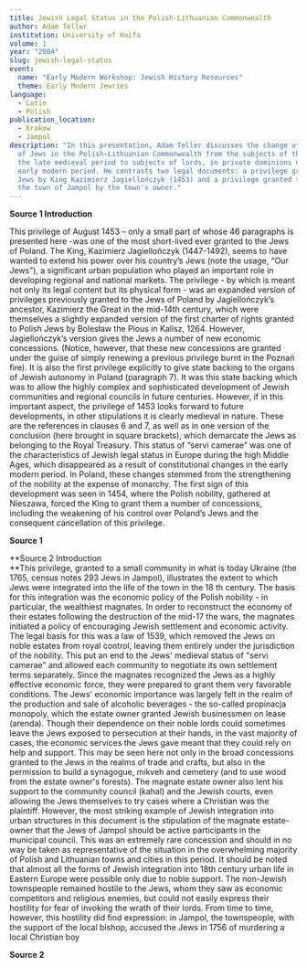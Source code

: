 ```yaml
---
title: Jewish Legal Status in the Polish-Lithuanian Commonwealth
author: Adam Teller
institution: University of Haifa
volume: 1
year: "2004"
slug: jewish-legal-status
event:
  name: "Early Modern Workshop: Jewish History Resources"
  theme: Early Modern Jewries
language:
  - Latin
  - Polish
publication_location:
  - Krakow
  - Jampol
description: "In this presentation, Adam Teller discusses the change of status
  of Jews in the Polish-Lithuanian Commonwealth from the subjects of the King in
  the late medieval period to subjects of lords, in private dominions during the
  early modern period. He contrasts two legal documents: a privilege granted to
  Jews by King Kazimierz Jagiellończyk (1453) and a privilege granted to Jews in
  the town of Jampol by the town's owner."
---
```

**Source 1 Introduction**

This privilege of August 1453 – only a small part of whose 46 paragraphs is presented here -was one of the most short-lived ever granted to the Jews of Poland. The King, Kazimierz Jagiellończyk (1447-1492), seems to have wanted to extend his power over his country’s Jews (note the usage, “Our Jews”), a significant urban population who played an important role in developing regional and national markets. The privilege - by which is meant not only its legal content but its physical form - was an expanded version of privileges previously granted to the Jews of Poland by Jagiellończyk’s ancestor, Kazimierz the Great in the mid-14th century, which were themselves a slightly expanded version of the first charter of rights granted to Polish Jews by Bolesław the Pious in Kalisz, 1264. However, Jagiellończyk’s version gives the Jews a number of new economic concessions. (Notice, however, that these new concessions are granted under the guise of simply renewing a previous privilege burnt in the Poznań fire). It is also the first privilege explicitly to give state backing to the organs of Jewish autonomy in Poland (paragraph 7). It was this state backing which was to allow the highly complex and sophisticated development of Jewish communities and regional councils in future centuries. However, if in this important aspect, the privilege of 1453 looks forward to future developments, in other stipulations it is clearly medieval in nature. These are the references in clauses 6 and 7, as well as in one version of the conclusion (here brought in square brackets), which demarcate the Jews as belonging to the Royal Treasury. This status of “servi camerae” was one of the characteristics of Jewish legal status in Europe during the high Middle Ages, which disappeared as a result of constitutional changes in the early modern period. In Poland, these changes stemmed from the strengthening of the nobility at the expense of monarchy. The first sign of this development was seen in 1454, where the Polish nobility, gathered at Nieszawa, forced the King to grant them a number of concessions, including the weakening of his control over Poland’s Jews and the consequent cancellation of this privilege.  

**Source 1**

**Source 2 Introduction  
**This privilege, granted to a small community in what is today Ukraine (the 1765, census notes 293 Jews in Jampol), illustrates the extent to which Jews were integrated into the life of the town in the 18 th century. The basis for this integration was the economic policy of the Polish nobility - in particular, the wealthiest magnates. In order to reconstruct the economy of their estates following the destruction of the mid-17 the wars, the magnates initiated a policy of encouraging Jewish settlement and economic activity. The legal basis for this was a law of 1539, which removed the Jews on noble estates from royal control, leaving them entirely under the jurisdiction of the nobility. This put an end to the Jews' medieval status of "servi camerae" and allowed each community to negotiate its own settlement terms separately. Since the magnates recognized the Jews as a highly effective economic force, they were prepared to grant them very favorable conditions. The Jews' economic importance was largely felt in the realm of the production and sale of alcoholic beverages - the so-called propinacja monopoly, which the estate owner granted Jewish businessmen on lease (arenda). Though their dependence on their noble lords could sometimes leave the Jews exposed to persecution at their hands, in the vast majority of cases, the economic services the Jews gave meant that they could rely on help and support. This may be seen here not only in the broad concessions granted to the Jews in the realms of trade and crafts, but also in the permission to build a synagogue, mikveh and cemetery (and to use wood from the estate owner's forests). The magnate estate owner also lent his support to the community council (kahal) and the Jewish courts, even allowing the Jews themselves to try cases where a Christian was the plaintiff. However, the most striking example of Jewish integration into urban structures in this document is the stipulation of the magnate estate-owner that the Jews of Jampol should be active participants in the municipal council. This was an extremely rare concession and should in no way be taken as representative of the situation in the overwhelming majority of Polish and Lithuanian towns and cities in this period. It should be noted that almost all the forms of Jewish integration into 18th century urban life in Eastern Europe were possible only due to noble support. The non-Jewish townspeople remained hostile to the Jews, whom they saw as economic competitors and religious enemies, but could not easily express their hostility for fear of invoking the wrath of their lords. From time to time, however, this hostility did find expression: in Jampol, the townspeople, with the support of the local bishop, accused the Jews in 1756 of murdering a local Christian boy

**Source 2**